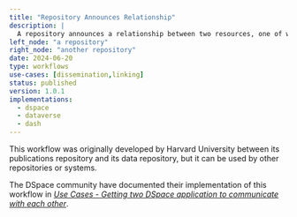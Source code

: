 ```yaml
---
title: "Repository Announces Relationship"
description: |
  A repository announces a relationship between two resources, one of which is hosted by the repository, the other by the target system (which could be another repository).
left_node: "a repository"
right_node: "another repository"
date: 2024-06-20
type: workflows
use-cases: [dissemination,linking]
status: published
version: 1.0.1
implementations:
  - dspace
  - dataverse
  - dash
---
```


This workflow was originally developed by Harvard University between its publications repository and its data repository, but it can be used by other repositories or systems.

The DSpace community have documented their implementation of this workflow in *[Use Cases - Getting two DSpace application to communicate with each other](https://wiki.lyrasis.org/display/DSDOC8x/Use+Cases+-+Getting+two+DSpace+application+to+communicate+with+each+other)*.


